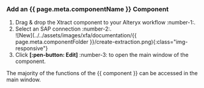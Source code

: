
### Add an {{ page.meta.componentName }} Component

1. Drag & drop the Xtract component to your Alteryx workflow :number-1:.
2. Select an SAP connection :number-2:.<br>
![New](../../assets/images/xfa/documentation/{{ page.meta.componentFolder }}/create-extraction.png){:class="img-responsive"} 
3. Click **[:pen-button: Edit]** :number-3: to open the main window of the component.

The majority of the functions of the {{ component }} can be accessed in the main window.
